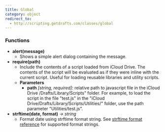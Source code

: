 ```yaml
---
title: Global
category: object
redirect_to:
  - http://scripting.getdrafts.com/classes/global
---
```


### Functions

- **alert(message)**
  - Shows a simple alert dialog containing the message.
- **require(path)**
  - Include the contents of a script loaded from iCloud Drive. The contents of the script will be evaluated as if they were inline with the current script. Useful for loading reusable libraries and utility scripts.
  - **Parameters**
    - **path** _[string, required]_: relative path to javascript file in the iCloud Drive /Drafts/Library/Scripts" folder. For example, to load the script in the file "test.js" in the "iCloud Drive/Drafts/Library/Scripts/Utilities/" folder, use the path parameter "Utilities/test.js".
- **strftime(date, format)** *-> string*
  - Format date using strftime format string. See [strftime format reference](https://developer.apple.com/library/archive/documentation/System/Conceptual/ManPages_iPhoneOS/man3/strftime.3.html) for supported format strings.
